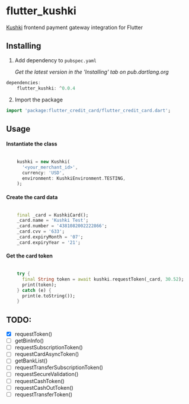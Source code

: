# flutter_kushki

[Kushki](https://www.kushkipagos.com/) frontend payment gateway integration for Flutter

## Installing

1. Add dependency to `pubspec.yaml`

    *Get the latest version in the 'Installing' tab on pub.dartlang.org*
    
```dart
dependencies:
    flutter_kushki: ^0.0.4
```

2. Import the package
```dart
import 'package:flutter_credit_card/flutter_credit_card.dart';
```

## Usage

#### Instantiate the class

```dart

    kushki = new Kushki(
      '<your_merchant_id>',
      currency: 'USD',
      environment: KushkiEnvironment.TESTING,
    );
```

#### Create the card data

```dart

    final _card = KushkiCard();
    _card.name = 'Kushki Test';
    _card.number = '4381082002222866';
    _card.cvv = '633';
    _card.expiryMonth = '07';
    _card.expiryYear = '21';
```

#### Get the card token

```dart

    try {
      final String token = await kushki.requestToken(_card, 30.52);
      print(token);
    } catch (e) {
      print(e.toString());
    }
```

## TODO:

* [x] requestToken()
* [ ] getBinInfo()
* [ ] requestSubscriptionToken()
* [ ] requestCardAsyncToken()
* [ ] getBankList()
* [ ] requestTransferSubscriptionToken()
* [ ] requestSecureValidation()
* [ ] requestCashToken()
* [ ] requestCashOutToken()
* [ ] requestTransferToken()
